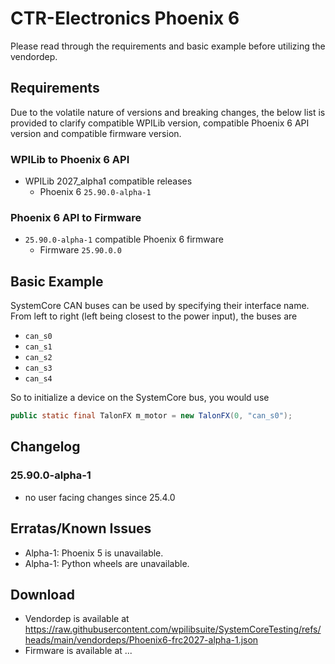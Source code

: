 # CTR-Electronics Phoenix 6

Please read through the requirements and basic example before utilizing the vendordep.

## Requirements

Due to the volatile nature of versions and breaking changes, the below list is provided to clarify compatible WPILib version, compatible Phoenix 6 API version and compatible firmware version.

### WPILib to Phoenix 6 API

- WPILib 2027_alpha1 compatible releases
  - Phoenix 6 `25.90.0-alpha-1`

### Phoenix 6 API to Firmware
- `25.90.0-alpha-1` compatible Phoenix 6 firmware
  - Firmware `25.90.0.0`

## Basic Example

SystemCore CAN buses can be used by specifying their interface name. From left to right (left being closest to the power input), the buses are

- `can_s0`
- `can_s1`
- `can_s2`
- `can_s3`
- `can_s4`

So to initialize a device on the SystemCore bus, you would use 

```java
public static final TalonFX m_motor = new TalonFX(0, "can_s0");
```

## Changelog

### 25.90.0-alpha-1
- no user facing changes since 25.4.0

## Erratas/Known Issues

- Alpha-1: Phoenix 5 is unavailable.
- Alpha-1: Python wheels are unavailable.

## Download
- Vendordep is available at https://raw.githubusercontent.com/wpilibsuite/SystemCoreTesting/refs/heads/main/vendordeps/Phoenix6-frc2027-alpha-1.json
- Firmware is available at ...
